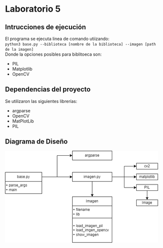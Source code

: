 # Laboratorio 5

## Intrucciones de ejecución
El programa se ejecuta linea de comando utiizando: \
`python3 base.py --biblioteca [nombre de la biblioteca] --imagen [path de la imagen]` \
Donde la opciones posibles para biblitoeca son: 
* PIL
* Matplotlib
* OpenCV

## Dependencias del proyecto
Se utilizaron las siguientes librerías:
* argparse
* OpenCV
* MatPlotLib
* PIL

  
## Diagrama de Diseño
![Diagrama de Diseño](https://github.com/bryanco03/Lab5_platafomas/blob/main/Diagrama.png?raw=true)
